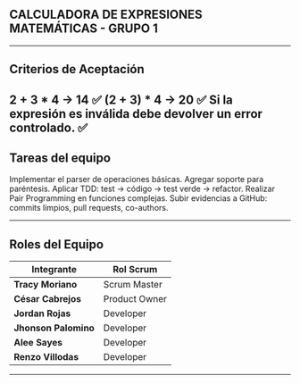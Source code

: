 ## CALCULADORA DE EXPRESIONES MATEMÁTICAS - GRUPO 1

---------

## Criterios de Aceptación
2 + 3 * 4 → 14 ✅
(2 + 3) * 4 → 20 ✅
Si la expresión es inválida debe devolver un error controlado. ✅
---

## Tareas del equipo
Implementar el parser de operaciones básicas.
Agregar soporte para paréntesis.
Aplicar TDD: test → código → test verde → refactor.
Realizar Pair Programming en funciones complejas.
Subir evidencias a GitHub: commits limpios, pull requests, co-authors.

---

## Roles del Equipo

| Integrante           | Rol Scrum     |
|--------------------- |---------------|
| **Tracy Moriano**    | Scrum Master  |
| **César Cabrejos**   | Product Owner |
| **Jordan Rojas**     | Developer     |
| **Jhonson Palomino** | Developer     |
| **Alee Sayes**       | Developer     |
| **Renzo Villodas**   | Developer     |
-------------------------------------------------------------